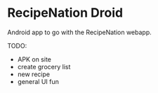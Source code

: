 # RecipeNation Droid
Android app to go with the RecipeNation webapp.

TODO:
* APK on site
* create grocery list
* new recipe
* general UI fun
